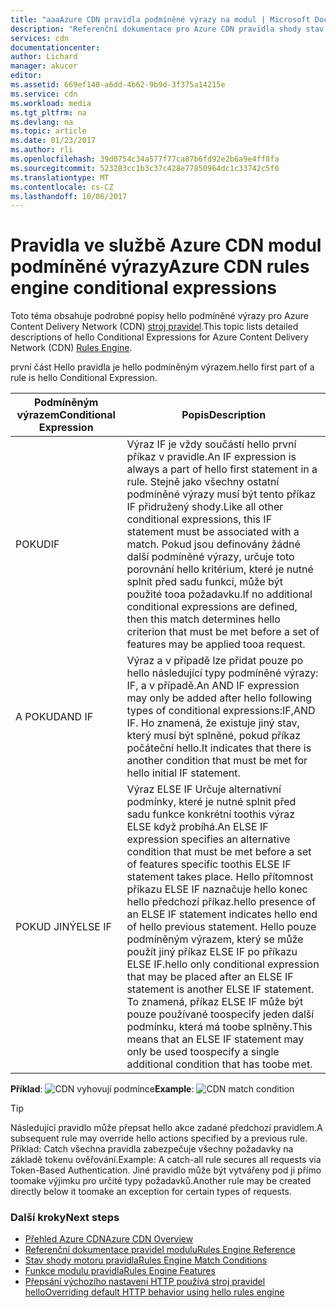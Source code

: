 ```yaml
---
title: "aaaAzure CDN pravidla podmíněné výrazy na modul | Microsoft Docs"
description: "Referenční dokumentace pro Azure CDN pravidla shody stav motoru a funkce."
services: cdn
documentationcenter: 
author: Lichard
manager: akucer
editor: 
ms.assetid: 669ef140-a6dd-4b62-9b9d-3f375a14215e
ms.service: cdn
ms.workload: media
ms.tgt_pltfrm: na
ms.devlang: na
ms.topic: article
ms.date: 01/23/2017
ms.author: rli
ms.openlocfilehash: 39d0754c34a577f77ca87b6fd92e2b6a9e4ff8fa
ms.sourcegitcommit: 523283cc1b3c37c428e77850964dc1c33742c5f0
ms.translationtype: MT
ms.contentlocale: cs-CZ
ms.lasthandoff: 10/06/2017
---
```

# <a name="azure-cdn-rules-engine-conditional-expressions"></a><span data-ttu-id="258cb-103">Pravidla ve službě Azure CDN modul podmíněné výrazy</span><span class="sxs-lookup"><span data-stu-id="258cb-103">Azure CDN rules engine conditional expressions</span></span>
<span data-ttu-id="258cb-104">Toto téma obsahuje podrobné popisy hello podmíněné výrazy pro Azure Content Delivery Network (CDN) [stroj pravidel](cdn-rules-engine.md).</span><span class="sxs-lookup"><span data-stu-id="258cb-104">This topic lists detailed descriptions of hello Conditional Expressions for Azure Content Delivery Network (CDN) [Rules Engine](cdn-rules-engine.md).</span></span>

<span data-ttu-id="258cb-105">první část Hello pravidla je hello podmíněným výrazem.</span><span class="sxs-lookup"><span data-stu-id="258cb-105">hello first part of a rule is hello Conditional Expression.</span></span>

<span data-ttu-id="258cb-106">Podmíněným výrazem</span><span class="sxs-lookup"><span data-stu-id="258cb-106">Conditional Expression</span></span> | <span data-ttu-id="258cb-107">Popis</span><span class="sxs-lookup"><span data-stu-id="258cb-107">Description</span></span>
-----------------------|-------------
<span data-ttu-id="258cb-108">POKUD</span><span class="sxs-lookup"><span data-stu-id="258cb-108">IF</span></span> | <span data-ttu-id="258cb-109">Výraz IF je vždy součástí hello první příkaz v pravidle.</span><span class="sxs-lookup"><span data-stu-id="258cb-109">An IF expression is always a part of hello first statement in a rule.</span></span> <span data-ttu-id="258cb-110">Stejně jako všechny ostatní podmíněné výrazy musí být tento příkaz IF přidružený shody.</span><span class="sxs-lookup"><span data-stu-id="258cb-110">Like all other conditional expressions, this IF statement must be associated with a match.</span></span> <span data-ttu-id="258cb-111">Pokud jsou definovány žádné další podmíněné výrazy, určuje toto porovnání hello kritérium, které je nutné splnit před sadu funkcí, může být použité tooa požadavku.</span><span class="sxs-lookup"><span data-stu-id="258cb-111">If no additional conditional expressions are defined, then this match determines hello criterion that must be met before a set of features may be applied tooa request.</span></span>
<span data-ttu-id="258cb-112">A POKUD</span><span class="sxs-lookup"><span data-stu-id="258cb-112">AND IF</span></span> | <span data-ttu-id="258cb-113">Výraz a v případě lze přidat pouze po hello následující typy podmíněné výrazy: IF, a v případě.</span><span class="sxs-lookup"><span data-stu-id="258cb-113">An AND IF expression may only be added after hello following types of conditional expressions:IF,AND IF.</span></span> <span data-ttu-id="258cb-114">Ho znamená, že existuje jiný stav, který musí být splněné, pokud příkaz počáteční hello.</span><span class="sxs-lookup"><span data-stu-id="258cb-114">It indicates that there is another condition that must be met for hello initial IF statement.</span></span>
<span data-ttu-id="258cb-115">POKUD JINÝ</span><span class="sxs-lookup"><span data-stu-id="258cb-115">ELSE IF</span></span>| <span data-ttu-id="258cb-116">Výraz ELSE IF Určuje alternativní podmínky, které je nutné splnit před sadu funkce konkrétní toothis výraz ELSE když probíhá.</span><span class="sxs-lookup"><span data-stu-id="258cb-116">An ELSE IF expression specifies an alternative condition that must be met before a set of features specific toothis ELSE IF statement takes place.</span></span> <span data-ttu-id="258cb-117">Hello přítomnost příkazu ELSE IF naznačuje hello konec hello předchozí příkaz.</span><span class="sxs-lookup"><span data-stu-id="258cb-117">hello presence of an ELSE IF statement indicates hello end of hello previous statement.</span></span> <span data-ttu-id="258cb-118">Hello pouze podmíněným výrazem, který se může použít jiný příkaz ELSE IF po příkazu ELSE IF.</span><span class="sxs-lookup"><span data-stu-id="258cb-118">hello only conditional expression that may be placed after an ELSE IF statement is another ELSE IF statement.</span></span> <span data-ttu-id="258cb-119">To znamená, příkaz ELSE IF může být pouze používané toospecify jeden další podmínku, která má toobe splněny.</span><span class="sxs-lookup"><span data-stu-id="258cb-119">This means that an ELSE IF statement may only be used toospecify a single additional condition that has toobe met.</span></span>

<span data-ttu-id="258cb-120">**Příklad**: ![CDN vyhovují podmínce](./media/cdn-rules-engine-reference/cdn-rules-engine-conditional-expression.png)</span><span class="sxs-lookup"><span data-stu-id="258cb-120">**Example**: ![CDN match condition](./media/cdn-rules-engine-reference/cdn-rules-engine-conditional-expression.png)</span></span>

 > [!TIP]
   > <span data-ttu-id="258cb-121">Následující pravidlo může přepsat hello akce zadané předchozí pravidlem.</span><span class="sxs-lookup"><span data-stu-id="258cb-121">A subsequent rule may override hello actions specified by a previous rule.</span></span> <span data-ttu-id="258cb-122">Příklad: Catch všechna pravidla zabezpečuje všechny požadavky na základě tokenu ověřování.</span><span class="sxs-lookup"><span data-stu-id="258cb-122">Example: A catch-all rule secures all requests via Token-Based Authentication.</span></span> <span data-ttu-id="258cb-123">Jiné pravidlo může být vytvářeny pod ji přímo toomake výjimku pro určité typy požadavků.</span><span class="sxs-lookup"><span data-stu-id="258cb-123">Another rule may be created directly below it toomake an exception for certain types of requests.</span></span>

### <a name="next-steps"></a><span data-ttu-id="258cb-124">Další kroky</span><span class="sxs-lookup"><span data-stu-id="258cb-124">Next steps</span></span>
* [<span data-ttu-id="258cb-125">Přehled Azure CDN</span><span class="sxs-lookup"><span data-stu-id="258cb-125">Azure CDN Overview</span></span>](cdn-overview.md)
* [<span data-ttu-id="258cb-126">Referenční dokumentace pravidel modulu</span><span class="sxs-lookup"><span data-stu-id="258cb-126">Rules Engine Reference</span></span>](cdn-rules-engine-reference.md)
* [<span data-ttu-id="258cb-127">Stav shody motoru pravidla</span><span class="sxs-lookup"><span data-stu-id="258cb-127">Rules Engine Match Conditions</span></span>](cdn-rules-engine-reference-match-conditions.md)
* [<span data-ttu-id="258cb-128">Funkce modulu pravidla</span><span class="sxs-lookup"><span data-stu-id="258cb-128">Rules Engine Features</span></span>](cdn-rules-engine-reference-features.md)
* [<span data-ttu-id="258cb-129">Přepsání výchozího nastavení HTTP používá stroj pravidel hello</span><span class="sxs-lookup"><span data-stu-id="258cb-129">Overriding default HTTP behavior using hello rules engine</span></span>](cdn-rules-engine.md)
